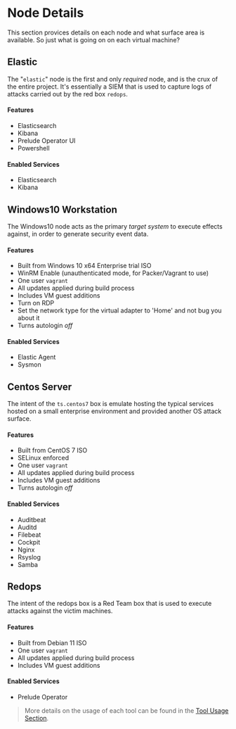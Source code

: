 # Node Details
This section provices details on each node and what surface area is available. So just what is going on on each virtual machine?

## Elastic
The "`elastic`" node is the first and only _required_ node, and is the crux of the entire project. It's essentially a SIEM that is used to capture logs of attacks carried out by the red box `redops`.

#### Features

* Elasticsearch
* Kibana
* Prelude Operator UI
* Powershell

#### Enabled Services

* Elasticsearch
* Kibana

## Windows10 Workstation

The Windows10 node acts as the primary _target system_ to execute effects against, in
order to generate security event data.

#### Features

* Built from Windows 10 x64 Enterprise trial ISO
* WinRM Enable (unauthenticated mode, for Packer/Vagrant to use)
* One user `vagrant`
* All updates applied during build process
* Includes VM guest additions
* Turn on RDP
* Set the network type for the virtual adapter to 'Home' and not bug you about it
* Turns autologin *off*

#### Enabled Services

* Elastic Agent
* Sysmon

## Centos Server

The intent of the `ts.centos7` box is emulate hosting the typical services hosted on a small enterprise environment and provided another OS attack surface.

#### Features

* Built from CentOS 7 ISO
* SELinux enforced
* One user `vagrant`
* All updates applied during build process
* Includes VM guest additions
* Turns autologin *off*

#### Enabled Services

* Auditbeat
* Auditd
* Filebeat
* Cockpit
* Nginx
* Rsyslog
* Samba

## Redops

The intent of the redops box is a Red Team box that is used to execute attacks against the victim machines.

#### Features

* Built from Debian 11 ISO
* One user `vagrant`
* All updates applied during build process
* Includes VM guest additions

#### Enabled Services

* Prelude Operator

> More details on the usage of each tool can be found in the [Tool Usage Section](https://docs.thremulation.io/tool-usage/).